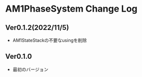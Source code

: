 # AM1PhaseSystem Change Log

## Ver0.1.2(2022/11/5)
- AM1StateStackの不要なusingを削除

## Ver0.1.0
- 最初のバージョン
